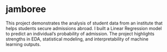 # jamboree
This project demonstrates the analysis of student data from an institute that helps students secure admissions abroad. I built a Linear Regression model to predict an individual’s probability of admission. The project highlights strengths in EDA, statistical modeling, and interpretability of machine learning outputs.
